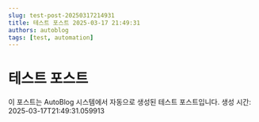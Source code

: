 ```yaml
---
slug: test-post-20250317214931
title: 테스트 포스트 2025-03-17 21:49:31
authors: autoblog
tags: [test, automation]
---
```


# 테스트 포스트

이 포스트는 AutoBlog 시스템에서 자동으로 생성된 테스트 포스트입니다.
생성 시간: 2025-03-17T21:49:31.059913
